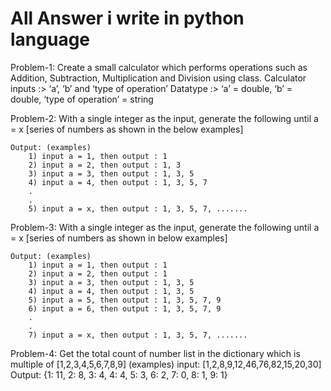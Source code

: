 #  All Answer i write in python language 

Problem-1: Create a small calculator which performs operations such as Addition, Subtraction, Multiplication and Division using class.
    Calculator inputs :> ‘a’, ‘b’ and ‘type of operation’
    Datatype :> ‘a’ = double, ‘b’ = double, ‘type of operation’ = string



Problem-2:  With a single integer as the input, generate the following until a = x [series of numbers as shown in the below examples]

    Output: (examples)
        1) input a = 1, then output : 1
        2) input a = 2, then output : 1, 3
        3) input a = 3, then output : 1, 3, 5
        4) input a = 4, then output : 1, 3, 5, 7
        .
        .
        5) input a = x, then output : 1, 3, 5, 7, .......


Problem-3:  With a single integer as the input, generate the following until a = x [series of numbers as shown in below examples]

    Output: (examples)
        1) input a = 1, then output : 1
        2) input a = 2, then output : 1
        3) input a = 3, then output : 1, 3, 5
        4) input a = 4, then output : 1, 3, 5
        5) input a = 5, then output : 1, 3, 5, 7, 9
        6) input a = 6, then output : 1, 3, 5, 7, 9
        .
        .
        7) input a = x, then output : 1, 3, 5, 7, .......


Problem-4:  Get the total count of number list in the dictionary which is multiple of [1,2,3,4,5,6,7,8,9]
    (examples)
    input: [1,2,8,9,12,46,76,82,15,20,30]
    Output:
        {1: 11, 2: 8, 3: 4, 4: 4, 5: 3, 6: 2, 7: 0, 8: 1, 9: 1}
